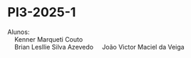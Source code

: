 # PI3-2025-1
Alunos:   
        &nbsp;&nbsp;&nbsp;&nbsp;Kenner Marqueti Couto  
        &nbsp;&nbsp;&nbsp;&nbsp;Brian Lesllie Silva Azevedo
        &nbsp;&nbsp;&nbsp;&nbsp;João Victor Maciel da Veiga
